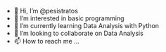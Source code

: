 - 👋 Hi, I’m @pesistratos
- 👀 I’m interested in basic programming
- 🌱 I’m currently learning Data Analysis with Python
- 💞️ I’m looking to collaborate on Data Analysis
- 📫 How to reach me ...

<!---
pesistratos/pesistratos is a ✨ special ✨ repository because its `README.md` (this file) appears on your GitHub profile.
You can click the Preview link to take a look at your changes.
--->
